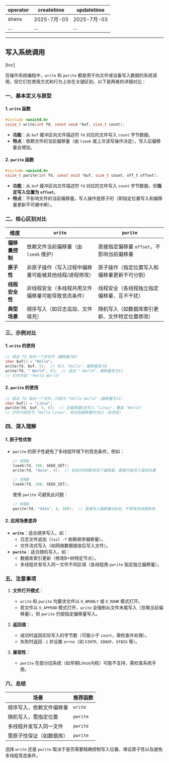 | operator | createtime | updatetime |
| ---- | ---- | ---- |
| shenx | 2025-7月-03 | 2025-7月-03  |
| ... | ... | ... |
---
## 写入系统调用

[toc]

在操作系统编程中，`write` 和 `pwrite` 都是用于向文件或设备写入数据的系统调用，但它们在使用方式和行为上存在关键区别。以下是两者的详细对比：


### **一、基本定义与原型**
#### 1. **`write` 函数**
```c
#include <unistd.h>
ssize_t write(int fd, const void *buf, size_t count);
```
- **功能**：从 `buf` 缓冲区向文件描述符 `fd` 对应的文件写入 `count` 字节数据。
- **特点**：依赖文件的当前偏移量（由 `lseek` 或上次读写操作决定），写入后偏移量会增加。

#### 2. **`pwrite` 函数**
```c
#include <unistd.h>
ssize_t pwrite(int fd, const void *buf, size_t count, off_t offset);
```
- **功能**：从 `buf` 缓冲区向文件描述符 `fd` 对应的文件写入 `count` 字节数据，但**指定写入位置为 `offset`**。
- **特点**：不影响文件的当前偏移量，写入操作是原子的（即指定位置写入和偏移量更新不可被中断）。


### **二、核心区别对比**
| **维度**         | **`write`**                          | **`pwrite`**                         |
|------------------|--------------------------------------|--------------------------------------|
| **偏移量控制**   | 依赖文件当前偏移量（由 `lseek` 维护）| 直接指定偏移量 `offset`，不影响当前偏移量 |
| **原子性**       | 非原子操作（写入过程中偏移量可能被其他线程/进程修改） | 原子操作（指定位置写入和偏移量更新不可分割） |
| **线程安全性**   | 非线程安全（多线程共用文件偏移量可能导致竞态条件） | 线程安全（各线程独立指定偏移量，互不干扰） |
| **典型场景**     | 顺序写入（如日志追加、文件填充）     | 随机写入（如数据库索引更新、文件特定位置修改） |


### **三、示例对比**
#### 1. **`write` 的使用**
```c
// 假设 fd 指向一个空文件（偏移量为0）
char buf[] = "Hello";
write(fd, buf, 5);  // 写入 "Hello"，偏移量变为5
write(fd, " World", 6);  // 追加 " World"，偏移量变为11
// 文件内容："Hello World"
```

#### 2. **`pwrite` 的使用**
```c
// 假设 fd 指向一个文件，内容为 "Hello World"（偏移量为11）
char buf[] = "Linux";
pwrite(fd, buf, 5, 6);  // 在偏移量6处写入 "Linux"，覆盖 "World"
// 文件内容变为 "Hello Linux"，但当前偏移量仍为11（未改变）
```


### **四、深入理解**
#### 1. **原子性优势**
- `pwrite` 的原子性避免了多线程环境下的竞态条件。例如：
  ```c
  // 线程A
  lseek(fd, 100, SEEK_SET);
  write(fd, "data", 4);  // 若此时线程B修改了偏移量，数据可能写入错误位置

  // 线程B
  lseek(fd, 200, SEEK_SET);
  ```
  使用 `pwrite` 可避免此问题：
  ```c
  // 线程A
  pwrite(fd, "data", 4, 100);  // 直接写入偏移量100处，不受其他线程影响
  ```

#### 2. **应用场景差异**
- **`write`**：适合顺序写入，如：
  - 日志文件追加（`tail -f` 依赖顺序偏移量）。
  - 文件流式写入（如网络数据接收后写入文件）。
- **`pwrite`**：适合随机写入，如：
  - 数据库索引更新（修改B+树特定节点）。
  - 多线程并发写入同一文件不同区域（各线程用 `pwrite` 指定独立偏移量）。


### **五、注意事项**
1. **文件打开模式**：
   - `write` 和 `pwrite` 均要求文件以 `O_WRONLY` 或 `O_RDWR` 模式打开。
   - 若文件以 `O_APPEND` 模式打开，`write` 会强制从文件末尾写入（忽略当前偏移量），但 `pwrite` 仍按指定偏移量写入。

2. **返回值**：
   - 成功时返回实际写入的字节数（可能小于 `count`，需检查并处理）。
   - 失败时返回 `-1` 并设置 `errno`（如 `EINTR`、`EBADF`、`EFBIG` 等）。

3. **兼容性**：
   - `pwrite` 在部分旧系统（如早期Linux内核）可能不支持，需检查系统手册。


### **六、总结**
| **场景**                     | **推荐函数** |
|------------------------------|--------------|
| 顺序写入，依赖文件偏移量     | `write`      |
| 随机写入，需指定位置         | `pwrite`     |
| 多线程并发写入同一文件       | `pwrite`     |
| 需原子性保证（如数据库）     | `pwrite`     |

选择 `write` 还是 `pwrite` 取决于是否需要精确控制写入位置、保证原子性以及避免多线程竞态条件。